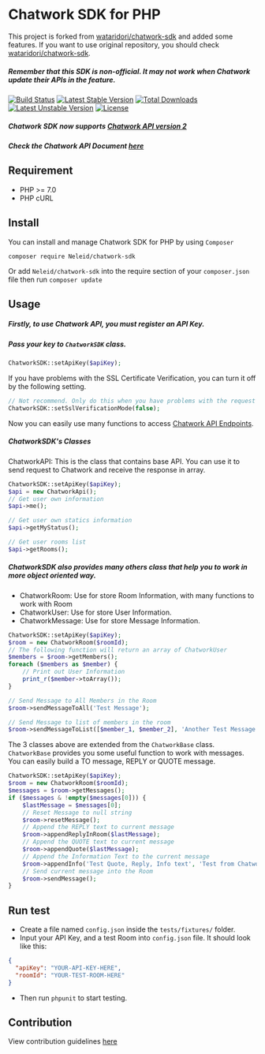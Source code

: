 Chatwork SDK for PHP
==========
This project is forked from [wataridori/chatwork-sdk](https://github.com/wataridori/chatwork-sdk) and added some features. If you want to use original repository, you should check [wataridori/chatwork-sdk](https://github.com/wataridori/chatwork-sdk).

##### Remember that this SDK is non-official. It may not work when Chatwork update their APIs in the feature.

[![Build Status](https://travis-ci.org/Neleid/chatwork-sdk.svg?branch=master)](https://travis-ci.org/Neleid/chatwork-sdk)
[![Latest Stable Version](https://poser.pugx.org/Neleid/chatwork-sdk/v/stable.svg)](https://packagist.org/packages/Neleid/chatwork-sdk)
[![Total Downloads](https://poser.pugx.org/Neleid/chatwork-sdk/downloads)](https://packagist.org/packages/Neleid/chatwork-sdk)
[![Latest Unstable Version](https://poser.pugx.org/Neleid/chatwork-sdk/v/unstable.svg)](https://packagist.org/packages/Neleid/chatwork-sdk)
[![License](https://poser.pugx.org/wataridori/chatwork-sdk/license.svg)](https://packagist.org/packages/wataridori/chatwork-sdk)

##### Chatwork SDK now supports [Chatwork API version 2](http://help.chatwork.com/hc/ja/articles/115000019401)
##### Check the Chatwork API Document [here](http://developer.chatwork.com/ja/index.html)

## Requirement
* PHP >= 7.0
* PHP cURL

## Install

You can install and manage Chatwork SDK for PHP by using `Composer`

```
composer require Neleid/chatwork-sdk
```

Or add `Neleid/chatwork-sdk` into the require section of your `composer.json` file then run `composer update`

## Usage

##### Firstly, to use Chatwork API, you must register an API Key.
##### Pass your key to `ChatworkSDK` class.
```php
ChatworkSDK::setApiKey($apiKey);
```

If you have problems with the SSL Certificate Verification, you can turn it off by the following setting.
```php
// Not recommend. Only do this when you have problems with the request
ChatworkSDK::setSslVerificationMode(false);
```

Now you can easily use many functions to access [Chatwork API Endpoints](http://developer.chatwork.com/ja/endpoints.html).

##### ChatworkSDK's Classes

ChatworkAPI: This is the class that contains base API. You can use it to send request to Chatwork and receive the response in array.
```php
ChatworkSDK::setApiKey($apiKey);
$api = new ChatworkApi();
// Get user own information
$api->me();

// Get user own statics information
$api->getMyStatus();

// Get user rooms list
$api->getRooms();
```

##### ChatworkSDK also provides many others class that help you to work in more object oriented way.
* ChatworkRoom: Use for store Room Information, with many functions to work with Room
* ChatworkUser: Use for store User Information.
* ChatworkMessage: Use for store Message Information.

```php
ChatworkSDK::setApiKey($apiKey);
$room = new ChatworkRoom($roomId);
// The following function will return an array of ChatworkUser
$members = $room->getMembers();
foreach ($members as $member) {
    // Print out User Information
    print_r($member->toArray());
}

// Send Message to All Members in the Room
$room->sendMessageToAll('Test Message');

// Send Message to list of members in the room
$room->sendMessageToList([$member_1, $member_2], 'Another Test Message');
```

The 3 classes above are extended from the `ChatworkBase` class. `ChatworkBase` provides you some useful function to work with messages.
You can easily build a TO message, REPLY or QUOTE message.
```php
ChatworkSDK::setApiKey($apiKey);
$room = new ChatworkRoom($roomId);
$messages = $room->getMessages();
if ($messages & !empty($messages[0])) {
    $lastMessage = $messages[0];
    // Reset Message to null string
    $room->resetMessage();
    // Append the REPLY text to current message
    $room->appendReplyInRoom($lastMessage);
    // Append the QUOTE text to current message
    $room->appendQuote($lastMessage);
    // Append the Information Text to the current message
    $room->appendInfo('Test Quote, Reply, Info text', 'Test from Chatwork-SDK');
    // Send current message into the Room
    $room->sendMessage();
}
```

## Run test
* Create a file named `config.json` inside the `tests/fixtures/` folder.
* Input your API Key, and a test Room into `config.json` file. It should look like this:
```json
{
  "apiKey": "YOUR-API-KEY-HERE",
  "roomId": "YOUR-TEST-ROOM-HERE"
}
```
* Then run `phpunit` to start testing.

## Contribution
View contribution guidelines [here](./CONTRIBUTING.md)

